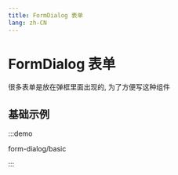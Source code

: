 ```yaml
---
title: FormDialog 表单
lang: zh-CN
---
```


# FormDialog 表单

很多表单是放在弹框里面出现的, 为了方便写这种组件


## 基础示例



:::demo

form-dialog/basic

:::

